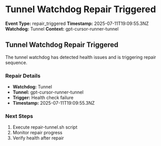 # Tunnel Watchdog Repair Triggered

**Event Type:** repair_triggered
**Timestamp:** 2025-07-11T19:09:55.3NZ
**Watchdog:** Tunnel
**Context:** gpt-cursor-runner-tunnel


## Tunnel Watchdog Repair Triggered

The tunnel watchdog has detected health issues and is triggering repair sequence.

### Repair Details
- **Watchdog:** Tunnel
- **Tunnel:** gpt-cursor-runner-tunnel
- **Trigger:** Health check failure
- **Timestamp:** 2025-07-11T19:09:55.3NZ

### Next Steps
1. Execute repair-tunnel.sh script
2. Monitor repair progress
3. Verify health after repair


